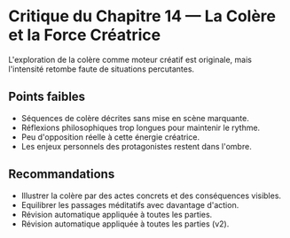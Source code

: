 # Critique du Chapitre 14 — La Colère et la Force Créatrice

L'exploration de la colère comme moteur créatif est originale, mais l'intensité retombe faute de situations percutantes.

## Points faibles
- Séquences de colère décrites sans mise en scène marquante.
- Réflexions philosophiques trop longues pour maintenir le rythme.
- Peu d'opposition réelle à cette énergie créatrice.
- Les enjeux personnels des protagonistes restent dans l'ombre.

## Recommandations
- Illustrer la colère par des actes concrets et des conséquences visibles.
- Equilibrer les passages méditatifs avec davantage d'action.
- Révision automatique appliquée à toutes les parties.
- Révision automatique appliquée à toutes les parties (v2).
